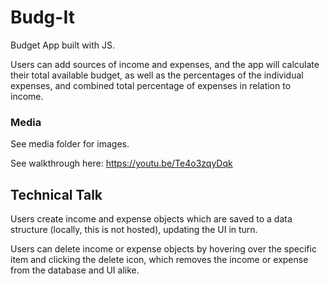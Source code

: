 # Budg-It
Budget App built with JS. 

Users can add sources of income and expenses, and the app will calculate their total available budget, as well as the percentages of the individual expenses, and combined total percentage of expenses in relation to income.

### Media ###

See media folder for images.

See walkthrough here: https://youtu.be/Te4o3zqyDqk


## Technical Talk ##

Users create income and expense objects which are saved to a data structure (locally, this is not hosted), updating the UI in turn.

Users can delete income or expense objects by hovering over the specific item and clicking the delete icon, which removes the income or expense from the database and UI alike.
